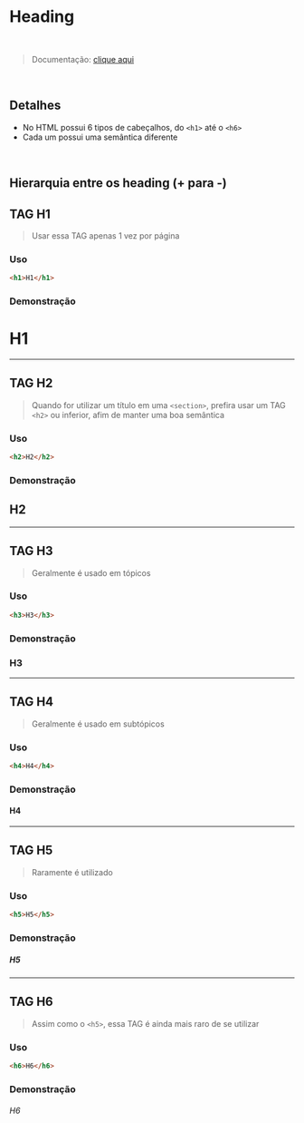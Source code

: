 # Heading

<br>

> Documentação: [clique aqui](https://developer.mozilla.org/pt-BR/docs/Web/HTML/Element/Heading_Elements)

<br>

## Detalhes

* No HTML possui 6 tipos de cabeçalhos, do `<h1>` até o `<h6>` 
* Cada um possui uma semântica diferente

<br>

## Hierarquia entre os heading (+ para -)

## TAG H1

> Usar essa TAG apenas 1 vez por página

### Uso

```html
<h1>H1</h1>
```

### Demonstração

<h1>H1</h1>

---

## TAG H2

> Quando for utilizar um título em uma `<section>`, prefira usar um TAG `<h2>` ou inferior, afim de manter uma boa semântica

### Uso

```html
<h2>H2</h2>
```

### Demonstração

<h2>H2</h2>

---

## TAG H3

> Geralmente é usado em tópicos

### Uso

```html
<h3>H3</h3>
```

### Demonstração

<h3>H3</h3>

---

## TAG H4

> Geralmente é usado em subtópicos

### Uso

```html
<h4>H4</h4>
```

### Demonstração

<h4>H4</h4>

---

## TAG H5

> Raramente é utilizado

### Uso

```html
<h5>H5</h5>
```

### Demonstração

<h5>H5</h5>

---

## TAG H6

> Assim como o `<h5>`, essa TAG é ainda mais raro de se utilizar

### Uso

```html
<h6>H6</h6>
```

### Demonstração

<h6>H6</h6>
